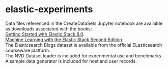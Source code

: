 # elastic-experiments
Data files referenced in the CreateDataSets Jupyter notebook are available as downloads associated with the books:  
[Getting Started with Elastic Stack 8.0](https://github.com/PacktPublishing/Getting-Started-with-Elastic-Stack-8.0).  
[Machine Learning with the Elastic Stack Second Edition](https://github.com/PacktPublishing/Machine-Learning-with-Elastic-Stack-Second-Edition).  
The Elasticsearch Blogs dataset is available from the official ELasticsearch courseware platform.   
The NVD Dataset loader is included for experimental use and benchmarks.  
A sample data generator is included for host and user records.  
